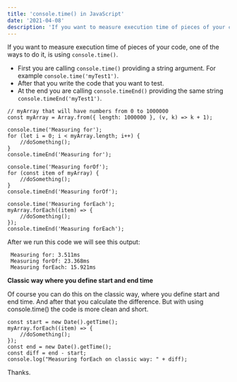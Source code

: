 ```yaml
---
title: 'console.time() in JavaScript'
date: '2021-04-08'
description: 'If you want to measure execution time of pieces of your code, one of the ways to do it, is using `console.time()`.'
---
```


If you want to measure execution time of pieces of your code, one of the ways to do it, is using `console.time()`. 

- First you are calling `console.time()` providing a string argument. For example `console.time('myTest1')`.
- After that you write the code that you want to test.
- At the end you are calling `console.timeEnd()` providing the same string `console.timeEnd('myTest1')`.


```
// myArray that will have numbers from 0 to 1000000
const myArray = Array.from({ length: 1000000 }, (v, k) => k + 1);

console.time('Measuring for');
for (let i = 0; i < myArray.length; i++) {
    //doSomething();
}
console.timeEnd('Measuring for');

console.time('Measuring forOf');
for (const item of myArray) {
    //doSomething();
}
console.timeEnd('Measuring forOf');

console.time('Measuring forEach');
myArray.forEach((item) => {
    //doSomething();
});
console.timeEnd('Measuring forEach');
``` 

After we run this code we will see this output:
```
 Measuring for: 3.511ms 
 Measuring forOf: 23.368ms 
 Measuring forEach: 15.921ms 
```

**Classic way where you define start and end time**

Of course you can do this on the classic way, where you define start and end time. And after that you calculate the difference. But with using console.time() the code is more clean and short.

```
const start = new Date().getTime();
myArray.forEach((item) => {
	//doSomething();
});
const end = new Date().getTime();
const diff = end - start;
console.log("Measuring forEach on classic way: " + diff);
``` 

Thanks.